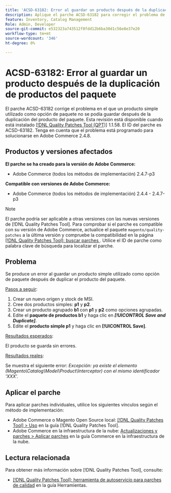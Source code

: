 ```yaml
---
title: 'ACSD-63182: Error al guardar un producto después de la duplicación de productos del paquete'
description: Aplique el parche ACSD-63182 para corregir el problema de Adobe Commerce en el que se produce un error al guardar un producto después de duplicar un producto del paquete con MSI habilitado.
feature: Inventory, Catalog Management
Role: Admin, Developer
source-git-commit: e532323a743512f0fdd12b6ba30d1c56e8e37e20
workflow-type: tm+mt
source-wordcount: '346'
ht-degree: 0%

---
```



# ACSD-63182: Error al guardar un producto después de la duplicación de productos del paquete

El parche ACSD-63182 corrige el problema en el que un producto simple utilizado como opción de paquete no se podía guardar después de la duplicación del producto del paquete. Esta revisión está disponible cuando está instalado [[!DNL Quality Patches Tool (QPT)]](/help/tools/quality-patches-tool/quality-patches-tool-to-self-serve-quality-patches.md) 1.1.58. El ID del parche es ACSD-63182. Tenga en cuenta que el problema está programado para solucionarse en Adobe Commerce 2.4.8.

## Productos y versiones afectados

**El parche se ha creado para la versión de Adobe Commerce:**

* Adobe Commerce (todos los métodos de implementación) 2.4.7-p3

**Compatible con versiones de Adobe Commerce:**

* Adobe Commerce (todos los métodos de implementación) 2.4.4 - 2.4.7-p3

>[!NOTE]
>
>El parche podría ser aplicable a otras versiones con las nuevas versiones de [!DNL Quality Patches Tool]. Para comprobar si el parche es compatible con su versión de Adobe Commerce, actualice el paquete `magento/quality-patches` a la última versión y compruebe la compatibilidad en la página [[!DNL Quality Patches Tool]: buscar parches ](https://experienceleague.adobe.com/tools/commerce-quality-patches/index.html). Utilice el ID de parche como palabra clave de búsqueda para localizar el parche.

## Problema

Se produce un error al guardar un producto simple utilizado como opción de paquete después de duplicar el producto del paquete.

<u>Pasos a seguir</u>:

1. Crear un nuevo origen y stock de MSI.
1. Cree dos productos simples: **p1** y **p2**.
1. Crear un producto agrupado **b1** con **p1** y **p2** como opciones agrupadas.
1. Edite el **paquete de productos b1** y haga clic en ***[!UICONTROL Save and Duplicate]***.
1. Edite el **producto simple p1** y haga clic en **[!UICONTROL Save]**.

<u>Resultados esperados</u>:

El producto se guarda sin errores.

<u>Resultados reales</u>:

Se muestra el siguiente error:
*Excepción: ya existe el elemento (Magento\Catalog\Model\Product\Interceptor) con el mismo identificador &#39;XXX&#39;.*

## Aplicar el parche

Para aplicar parches individuales, utilice los siguientes vínculos según el método de implementación:

* Adobe Commerce o Magento Open Source local: [[!DNL Quality Patches Tool] > Uso](/help/tools/quality-patches-tool/usage.md) en la guía [!DNL Quality Patches Tool].
* Adobe Commerce en la infraestructura de la nube: [Actualizaciones y parches > Aplicar parches](https://experienceleague.adobe.com/docs/commerce-cloud-service/user-guide/develop/upgrade/apply-patches.html) en la guía Commerce en la infraestructura de la nube.

## Lectura relacionada

Para obtener más información sobre [!DNL Quality Patches Tool], consulte:

* [[!DNL Quality Patches Tool]: herramienta de autoservicio para parches de calidad](/help/tools/quality-patches-tool/quality-patches-tool-to-self-serve-quality-patches.md) en la guía Herramientas.
